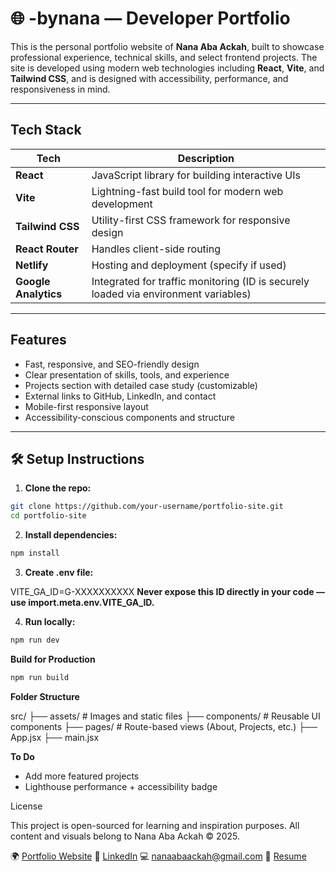 # 🌐 -bynana — Developer Portfolio

This is the personal portfolio website of **Nana Aba Ackah**, built to showcase professional experience, technical skills, and select frontend projects. The site is developed using modern web technologies including **React**, **Vite**, and **Tailwind CSS**, and is designed with accessibility, performance, and responsiveness in mind.

---

## Tech Stack

| Tech | Description |
|------|-------------|
| **React** | JavaScript library for building interactive UIs |
| **Vite** | Lightning-fast build tool for modern web development |
| **Tailwind CSS** | Utility-first CSS framework for responsive design |
| **React Router** | Handles client-side routing |
| **Netlify** | Hosting and deployment (specify if used) |
| **Google Analytics** | Integrated for traffic monitoring (ID is securely loaded via environment variables) |

---

## Features

- Fast, responsive, and SEO-friendly design
- Clear presentation of skills, tools, and experience
- Projects section with detailed case study (customizable)
- External links to GitHub, LinkedIn, and contact
- Mobile-first responsive layout
- Accessibility-conscious components and structure

---

## 🛠 Setup Instructions

1. **Clone the repo:**

```bash
git clone https://github.com/your-username/portfolio-site.git
cd portfolio-site
```

2. **Install dependencies:**

```bash
npm install
```

3. **Create .env file:**

VITE_GA_ID=G-XXXXXXXXXX
**Never expose this ID directly in your code — use import.meta.env.VITE_GA_ID.**

4. **Run locally:**

```bash
npm run dev
```

**Build for Production**

```bash
npm run build
```

**Folder Structure**

src/
├── assets/         # Images and static files
├── components/     # Reusable UI components
├── pages/          # Route-based views (About, Projects, etc.)
├── App.jsx
├── main.jsx

**To Do**

- Add more featured projects
- Lighthouse performance + accessibility badge

License

This project is open-sourced for learning and inspiration purposes.
All content and visuals belong to Nana Aba Ackah © 2025.

🌍 [Portfolio Website](nanaabaackah.com)
💼 [LinkedIn](https://www.linkedin.com/in/nana-aba-ackah/)
💻 <nanaabaackah@gmail.com>
📝 [Resume](https://nanaabaackah.com/documents/Nana%20Aba%20Ackah%20Resume.pdf)
